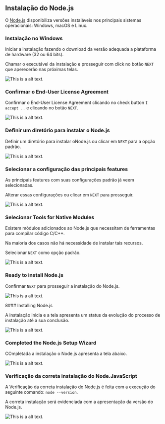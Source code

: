 ## Instalação do Node.js
> 
O [Node.js](https://nodejs.org/en/download/) disponibiliza versões instaláveis nos principais sistemas operacionais: Windows, macOS e Linux. 
>

### Instalação no Windows
>
Iniciar a instalação fazendo o download da versão adequada a plataforma de hardware (32 ou 64 bits).
>
>
Chamar o executável da instalação e prosseguir com click no botão `NEXT` que aperecerão nas próximas telas.
>
![This is a alt text.](/99-figuras/figura-01.jpg "Instalação do Node.js")

### Confirmar o End-User License Agreement 
>
Confirmar o End-User License Agreement clicando no check button `I accept ..` e clicando no botão `NEXT`.
>
>
![This is a alt text.](/99-figuras/figura-02.jpg "Instalação do Node.js")
>

### Definir um diretório para instalar o Node.js
>
Definir um diretório para instalar oNode.js ou clicar em `NEXT` para a opção padrão.
>
>
![This is a alt text.](/99-figuras/figura-03.jpg "Instalação do Node.js")
>

### Selecionar a configuração das principais features
>
As principais features com suas configurações padrão já veem selecionadas. 
>
>
Alterar essas configurações ou clicar em `NEXT` para prosseguir.  
>
>
![This is a alt text.](/99-figuras/figura-04.jpg "Instalação do Node.js")
>

### Selecionar Tools for Native Modules
>
Existem módulos adicionados ao Node.js que necessitam de ferramentas para compilar código C/C++. 
>
>
Na maioria dos casos não há necessidade de instalar tais recursos.
>
>
Selecionar `NEXT` como opção padrão.
>
>
![This is a alt text.](/99-figuras/figura-05.jpg "Instalação do Node.js")
>

### Ready to install Node.js
>
Confirmar `NEXT` para prosseguir a instalação do Node.js.
>
>
![This is a alt text.](/99-figuras/figura-06.jpg "Instalação do Node.js")
>
8### Installing Node.js 
>
A instalação inicia e a tela apresenta um status da evolução do processo de instalação até a sua conclusão.
>
![This is a alt text.](/99-figuras/figura-07.jpg "Instalação do Node.js")
>

### Completed the Node.js Setup Wizard
>
COmpletada a instalação o Node.js apresenta a tela abaixo.
>
>
![This is a alt text.](/99-figuras/figura-08.jpg "Instalação do Node.js")
>

### Verificação da correta instalação do Node.JavaScript
>
A Verificação da correta instalação do Node.js é feita com a execução do seguinte comando: `node --version`.
>
>
A correta instalação será evidenciada com a apresentação da versão do Node.js.
>
>
![This is a alt text.](/99-figuras/figura-09.jpg "Instalação do Node.js")
>

